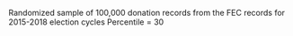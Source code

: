 Randomized sample of 100,000 donation records from the FEC records for 2015-2018 election cycles
Percentile = 30
